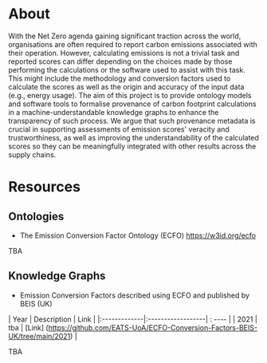 # About

With the Net Zero agenda gaining significant traction across the world, organisations are often required to report carbon emissions associated with their operation. However, calculating emissions is not a trivial task and reported scores can differ depending on the choices made by those performing the calculations or the software used to assist with this task. This might include the methodology and conversion factors used to calculate the scores as well as the origin and accuracy of the input data (e.g., energy usage). The aim of this project is to provide ontology models and software tools to formalise provenance of carbon footprint calculations in a machine-understandable knowledge graphs to enhance the transparency of such process. We argue that such provenance metadata is crucial in supporting assessments of emission scores' veracity and trustworthiness, as well as improving the understandability of the calculated scores so they can be meaningfully integrated with other results across the supply chains.

# Resources

## Ontologies 

* The Emission Conversion Factor Ontology (ECFO) [https://w3id.org/ecfo ](https://w3id.org/ecfo)

TBA

## Knowledge Graphs 

* Emission Conversion Factors described using ECFO and published by BEIS (UK)
 
 | Year        | Description      | Link |
|:-------------|:------------------| : ---- |
| 2021      | tba |  [Link] (https://github.com/EATS-UoA/ECFO-Conversion-Factors-BEIS-UK/tree/main/2021) |


TBA
